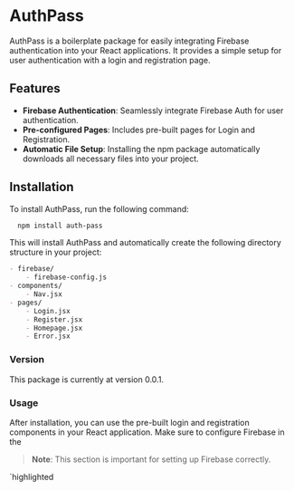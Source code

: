 # AuthPass

AuthPass is a boilerplate package for easily integrating Firebase authentication into your React applications. It provides a simple setup for user authentication with a login and registration page.

## Features

- **Firebase Authentication**: Seamlessly integrate Firebase Auth for user authentication.
- **Pre-configured Pages**: Includes pre-built pages for Login and Registration.
- **Automatic File Setup**: Installing the npm package automatically downloads all necessary files into your project.

## Installation

  To install AuthPass, run the following command:
  ```bash
    npm install auth-pass
  ```
This will install AuthPass and automatically create the following directory structure in your project:

```markdown
- firebase/
    - firebase-config.js
- components/
    - Nav.jsx
- pages/
    - Login.jsx
    - Register.jsx
    - Homepage.jsx
    - Error.jsx
```

### Version
This package is currently at version 0.0.1.

### Usage
After installation, you can use the pre-built login and registration components in your React application. Make sure to configure Firebase in the 

> **Note**: This section is important for setting up Firebase correctly.

`highlighted
